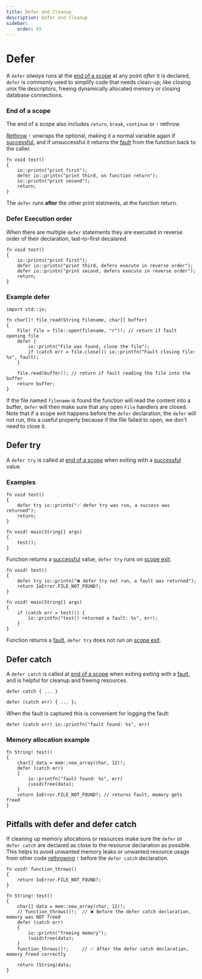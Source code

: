 ```yaml
---
title: Defer and Cleanup
description: Defer and Cleanup
sidebar:
    order: 65
---
```


# Defer 

A `defer` *always* runs at the [end of a scope](#end-of-a-scope) at any point *after* it is declared, `defer` is commonly used to simplify code that needs clean-up; like closing unix file descriptors, freeing dynamically allocated memory or closing database connections.

### End of a scope
The end of a scope also includes `return`, `break`, `continue` or `!` rethrow. 

[Rethrow](../optionals/#using-the-rethrow-operator--to-unwrap-an-optional-value) `!` unwraps the optional, making it a normal variable again if [successful](../optionals), and if unsuccessful it returns the [fault](../optionals) from the function back to the caller.

```c3
fn void test() 
{
    io::printn("print first");
    defer io::printn("print third, on function return");
    io::printn("print second");
    return;
}
```
The `defer` runs **after** the other print statments, at the function return.

### Defer Execution order
When there are multiple `defer` statements they are executed in reverse order of their declaration, last-to-first decalared. 


```c3
fn void test() 
{
    io::printn("print first");
    defer io::printn("print third, defers execute in reverse order");
    defer io::printn("print second, defers execute in reverse order");
    return;
}
```

### Example defer


```c3
import std::io;

fn char[]! file_read(String filename, char[] buffer)
{   
    File! file = file::open(filename, "r")!; // return if fault opening file
    defer { 
        io::printn("File was found, close the file"); 
        if (catch err = file.close()) io::printfn("Fault closing file: %s", fault); 
    }

    file.read(buffer)!; // return if fault reading the file into the buffer
    return buffer;
}
```

If the file named `filename` is found the function will read the content into a buffer, `defer` will then make sure that any open `File` handlers are closed. 
Note that if a scope exit happens before the `defer` declaration, the `defer` will not run, this a useful property because if the file failed to open, we don't need to close it.


## Defer try

A `defer try` is called at [end of a scope](#end-of-a-scope) when exiting with a [successful](../optionals) value.


### Examples

```c3
fn void test() 
{
    defer try io::printn("✅ defer try was run, a success was returned"); 
    return;
}

fn void! main(String[] args) 
{
    test();
}
```
Function returns a [successful](../optionals) value, `defer try` runs on [scope exit](#end-of-a-scope).

```c3
fn void! test() 
{
    defer try io::printn("❌ defer try not run, a fault was returned");
    return IoError.FILE_NOT_FOUND?;
}

fn void! main(String[] args) 
{
    if (catch err = test()) {
        io::printfn("test() returned a fault: %s", err);
    }
}
```
Function returns a [fault](../optionals), `defer try` does not run on [scope exit](#end-of-a-scope).



## Defer catch

A `defer catch` is called at [end of a scope](#end-of-a-scope) when exiting exiting with a [fault](../optionals), and is helpful for cleanup and freeing resources.
 

```c3
defer catch { ... }
```

```c3
defer (catch err) { ... };
```
When the fault is captured this is convenient for logging the fault:
```c3
defer (catch err) io::printfn("fault found: %s", err)
```
### Memory allocation example


```c3
fn String! test()
{
    char[] data = mem::new_array(char, 12)!;
    defer (catch err) 
    {
        io::printfn("fault found: %s", err)
        (void)free(data);
    }
    return IoError.FILE_NOT_FOUND?; // returns fault, memory gets freed
}
```

## Pitfalls with defer and defer catch
If cleaning up memory allocations or resources make sure the `defer` or `defer catch` are declared as close to the resource declaration as possible. This helps to avoid unwanted memory leaks or unwanted resource usage from other code [rethrowing](../optionals/#using-the-rethrow-operator--to-unwrap-an-optional-value) `!` before the `defer catch` declaration. 

```c3
fn void! function_throws() 
{
    return IoError.FILE_NOT_FOUND?;
}

fn String! test()
{
    char[] data = mem::new_array(char, 12)!;
    // function_throws()!;  // ❌ Before the defer catch declaration, memory was NOT freed
    defer (catch err) 
    {
        io::printn("freeing memory");
        (void)free(data);
    }
    function_throws()!;     // ✅ After the defer catch declaration, memory freed correctly

    return (String)data; 
}
```


